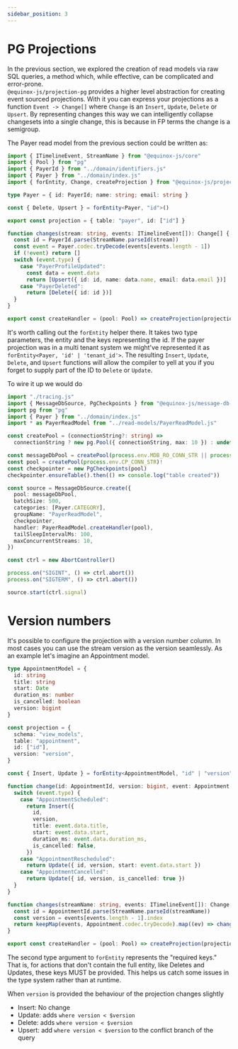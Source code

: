 ```yaml
---
sidebar_position: 3
---
```


# PG Projections

In the previous section, we explored the creation of read models via raw SQL
queries, a method which, while effective, can be complicated and error-prone.  
`@equinox-js/projection-pg` provides a higher level abstraction for creating
event sourced projections. With it you can express your projections as a
function `Event -> Change[]` where `Change` is an `Insert`, `Update`, `Delete`
or `Upsert`. By representing changes this way we can intelligently
collapse changesets into a single change, this is because in FP terms the change
is a semigroup.

The Payer read model from the previous section could be written as:

```ts
import { ITimelineEvent, StreamName } from "@equinox-js/core"
import { Pool } from "pg"
import { PayerId } from "../domain/identifiers.js"
import { Payer } from "../domain/index.js"
import { forEntity, Change, createProjection } from "@equinox-js/projection-pg"

type Payer = { id: PayerId; name: string; email: string }

const { Delete, Upsert } = forEntity<Payer, "id">()

export const projection = { table: "payer", id: ["id"] }

function changes(stream: string, events: ITimelineEvent[]): Change[] {
  const id = PayerId.parse(StreamName.parseId(stream))
  const event = Payer.codec.tryDecode(events[events.length - 1])
  if (!event) return []
  switch (event.type) {
    case "PayerProfileUpdated":
      const data = event.data
      return [Upsert({ id: id, name: data.name, email: data.email })]
    case "PayerDeleted":
      return [Delete({ id: id })]
  }
}

export const createHandler = (pool: Pool) => createProjection(projection, pool, changes)
```

It's worth calling out the `forEntity` helper there. It takes two type
parameters, the entity and the keys representing the id. If the payer projection
was in a multi tenant system we might've represented it as
`forEntity<Payer, 'id' | 'tenant_id'>`. The resulting `Insert`, `Update`,
`Delete`, and `Upsert` functions will allow the compiler to yell at you if you
forget to supply part of the ID to `Delete` or `Update`.

To wire it up we would do

```ts
import "./tracing.js"
import { MessageDbSource, PgCheckpoints } from "@equinox-js/message-db-consumer"
import pg from "pg"
import { Payer } from "../domain/index.js"
import * as PayerReadModel from "../read-models/PayerReadModel.js"

const createPool = (connectionString?: string) =>
  connectionString ? new pg.Pool({ connectionString, max: 10 }) : undefined

const messageDbPool = createPool(process.env.MDB_RO_CONN_STR || process.env.MDB_CONN_STR)!
const pool = createPool(process.env.CP_CONN_STR)!
const checkpointer = new PgCheckpoints(pool)
checkpointer.ensureTable().then(() => console.log("table created"))

const source = MessageDbSource.create({
  pool: messageDbPool,
  batchSize: 500,
  categories: [Payer.CATEGORY],
  groupName: "PayerReadModel",
  checkpointer,
  handler: PayerReadModel.createHandler(pool),
  tailSleepIntervalMs: 100,
  maxConcurrentStreams: 10,
})

const ctrl = new AbortController()

process.on("SIGINT", () => ctrl.abort())
process.on("SIGTERM", () => ctrl.abort())

source.start(ctrl.signal)
```

# Version numbers

It's possible to configure the projection with a version number column. In most
cases you can use the stream version as the version seamlessly. As an example
let's imagine an Appointment model.

```ts
type AppointmentModel = {
  id: string
  title: string
  start: Date
  duration_ms: number
  is_cancelled: boolean
  version: bigint
}

const projection = {
  schema: "view_models",
  table: "appointment",
  id: ["id"],
  version: "version",
}

const { Insert, Update } = forEntity<AppointmentModel, "id" | "version">()

function change(id: AppointmentId, version: bigint, event: Appointment.Event) {
  switch (event.type) {
    case "AppointmentScheduled":
      return Insert({
        id,
        version,
        title: event.data.title,
        start: event.data.start,
        duration_ms: event.data.duration_ms,
        is_cancelled: false,
      })
    case "AppointmentRescheduled":
      return Update({ id, version, start: event.data.start })
    case "AppointmentCancelled":
      return Update({ id, version, is_cancelled: true })
  }
}

function changes(streamName: string, events: ITimelineEvent[]): Change[] {
  const id = AppointmentId.parse(StreamName.parseId(streamName))
  const version = events[events.length - 1].index
  return keepMap(events, Appointment.codec.tryDecode).map((ev) => change(id, version, ev))
}

export const createHandler = (pool: Pool) => createProjection(projection, pool, changes)
```

The second type argument to `forEntity` represents the "required keys." That is,
for actions that don't contain the full entity, like Deletes and Updates, these
keys MUST be provided. This helps us catch some issues in the type system rather
than at runtime.

When `version` is provided the behaviour of the projection changes slightly

- Insert: No change
- Update: adds `where version < $version`
- Delete: adds `where version < $version`
- Upsert: add `where version < $version` to the conflict branch of the query
